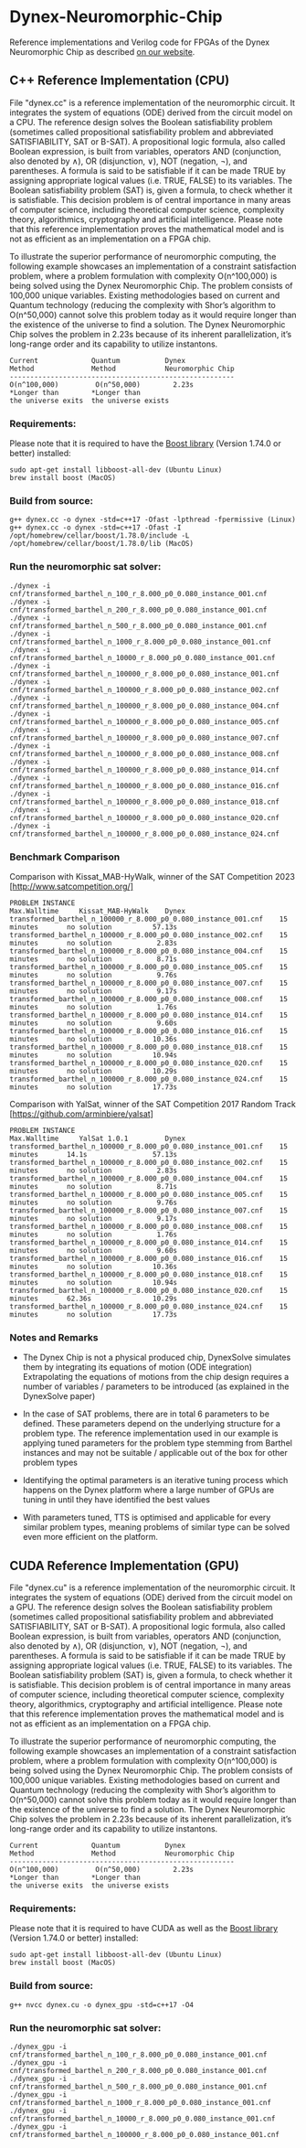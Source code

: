 # Dynex-Neuromorphic-Chip

Reference implementations and Verilog code for FPGAs of the Dynex Neuromorphic Chip as described [on our website](https://dynexcoin.org/dynex-neuromorphic-chip/).

## C++ Reference Implementation (CPU)

File "dynex.cc" is a reference implementation of the neuromorphic circuit. It integrates the system of equations (ODE) derived from the circuit model on a CPU. The reference design solves the Boolean satisfiability problem (sometimes called propositional satisfiability problem and abbreviated SATISFIABILITY, SAT or B-SAT). A propositional logic formula, also called Boolean expression, is built from variables, operators AND (conjunction, also denoted by ∧), OR (disjunction, ∨), NOT (negation, ¬), and parentheses. A formula is said to be satisfiable if it can be made TRUE by assigning appropriate logical values (i.e. TRUE, FALSE) to its variables. The Boolean satisfiability problem (SAT) is, given a formula, to check whether it is satisfiable. This decision problem is of central importance in many areas of computer science, including theoretical computer science, complexity theory, algorithmics, cryptography and artificial intelligence. Please note that this reference implementation proves the mathematical model and is not as efficient as an implementation on a FPGA chip.

To illustrate the superior performance of neuromorphic computing, the following example showcases an implementation of a constraint satisfaction problem, where a problem formulation with complexity O(n^100,000) is being solved using the Dynex Neuromorphic Chip. The problem consists of 100,000 unique variables. Existing methodologies based on current and Quantum technology (reducing the complexity with Shor’s algorithm to O(n^50,000) cannot solve this problem today as it would require longer than the existence of the universe to find a solution. The Dynex Neuromorphic Chip solves the problem in 2.23s because of its inherent parallelization, it’s long-range order and its capability to utilize instantons.

```
Current             Quantum           Dynex
Method              Method            Neuromorphic Chip
-------------------------------------------------------
O(n^100,000)         O(n^50,000)        2.23s
*Longer than        *Longer than
the universe exits  the universe exists
```

### Requirements:
Please note that it is required to have the [Boost library](https://www.boost.org) (Version 1.74.0 or better) installed: 

```
sudo apt-get install libboost-all-dev (Ubuntu Linux)
brew install boost (MacOS)
```

### Build from source:

```
g++ dynex.cc -o dynex -std=c++17 -Ofast -lpthread -fpermissive (Linux)
g++ dynex.cc -o dynex -std=c++17 -Ofast -I /opt/homebrew/cellar/boost/1.78.0/include -L /opt/homebrew/cellar/boost/1.78.0/lib (MacOS)
```

### Run the neuromorphic sat solver:

```
./dynex -i cnf/transformed_barthel_n_100_r_8.000_p0_0.080_instance_001.cnf
./dynex -i cnf/transformed_barthel_n_200_r_8.000_p0_0.080_instance_001.cnf
./dynex -i cnf/transformed_barthel_n_500_r_8.000_p0_0.080_instance_001.cnf
./dynex -i cnf/transformed_barthel_n_1000_r_8.000_p0_0.080_instance_001.cnf
./dynex -i cnf/transformed_barthel_n_10000_r_8.000_p0_0.080_instance_001.cnf
./dynex -i cnf/transformed_barthel_n_100000_r_8.000_p0_0.080_instance_001.cnf
./dynex -i cnf/transformed_barthel_n_100000_r_8.000_p0_0.080_instance_002.cnf
./dynex -i cnf/transformed_barthel_n_100000_r_8.000_p0_0.080_instance_004.cnf
./dynex -i cnf/transformed_barthel_n_100000_r_8.000_p0_0.080_instance_005.cnf
./dynex -i cnf/transformed_barthel_n_100000_r_8.000_p0_0.080_instance_007.cnf
./dynex -i cnf/transformed_barthel_n_100000_r_8.000_p0_0.080_instance_008.cnf
./dynex -i cnf/transformed_barthel_n_100000_r_8.000_p0_0.080_instance_014.cnf
./dynex -i cnf/transformed_barthel_n_100000_r_8.000_p0_0.080_instance_016.cnf
./dynex -i cnf/transformed_barthel_n_100000_r_8.000_p0_0.080_instance_018.cnf
./dynex -i cnf/transformed_barthel_n_100000_r_8.000_p0_0.080_instance_020.cnf
./dynex -i cnf/transformed_barthel_n_100000_r_8.000_p0_0.080_instance_024.cnf
```

### Benchmark Comparison 

Comparison with Kissat_MAB-HyWalk, winner of the SAT Competition 2023 [http://www.satcompetition.org/]

```
PROBLEM INSTANCE                                                  Max.Walltime     Kissat_MAB-HyWalk    Dynex
transformed_barthel_n_100000_r_8.000_p0_0.080_instance_001.cnf    15 minutes       no solution          57.13s
transformed_barthel_n_100000_r_8.000_p0_0.080_instance_002.cnf    15 minutes       no solution           2.83s
transformed_barthel_n_100000_r_8.000_p0_0.080_instance_004.cnf    15 minutes       no solution           8.71s
transformed_barthel_n_100000_r_8.000_p0_0.080_instance_005.cnf    15 minutes       no solution           9.76s
transformed_barthel_n_100000_r_8.000_p0_0.080_instance_007.cnf    15 minutes       no solution           9.17s
transformed_barthel_n_100000_r_8.000_p0_0.080_instance_008.cnf    15 minutes       no solution           1.76s
transformed_barthel_n_100000_r_8.000_p0_0.080_instance_014.cnf    15 minutes       no solution           9.60s
transformed_barthel_n_100000_r_8.000_p0_0.080_instance_016.cnf    15 minutes       no solution          10.36s
transformed_barthel_n_100000_r_8.000_p0_0.080_instance_018.cnf    15 minutes       no solution          10.94s
transformed_barthel_n_100000_r_8.000_p0_0.080_instance_020.cnf    15 minutes       no solution          10.29s
transformed_barthel_n_100000_r_8.000_p0_0.080_instance_024.cnf    15 minutes       no solution          17.73s
```

Comparison with YalSat, winner of the SAT Competition 2017 Random Track [https://github.com/arminbiere/yalsat]

```
PROBLEM INSTANCE                                                  Max.Walltime     YalSat 1.0.1         Dynex
transformed_barthel_n_100000_r_8.000_p0_0.080_instance_001.cnf    15 minutes       14.1s                57.13s
transformed_barthel_n_100000_r_8.000_p0_0.080_instance_002.cnf    15 minutes       no solution           2.83s
transformed_barthel_n_100000_r_8.000_p0_0.080_instance_004.cnf    15 minutes       no solution           8.71s
transformed_barthel_n_100000_r_8.000_p0_0.080_instance_005.cnf    15 minutes       no solution           9.76s
transformed_barthel_n_100000_r_8.000_p0_0.080_instance_007.cnf    15 minutes       no solution           9.17s
transformed_barthel_n_100000_r_8.000_p0_0.080_instance_008.cnf    15 minutes       no solution           1.76s
transformed_barthel_n_100000_r_8.000_p0_0.080_instance_014.cnf    15 minutes       no solution           9.60s
transformed_barthel_n_100000_r_8.000_p0_0.080_instance_016.cnf    15 minutes       no solution          10.36s
transformed_barthel_n_100000_r_8.000_p0_0.080_instance_018.cnf    15 minutes       no solution          10.94s
transformed_barthel_n_100000_r_8.000_p0_0.080_instance_020.cnf    15 minutes       62.36s               10.29s
transformed_barthel_n_100000_r_8.000_p0_0.080_instance_024.cnf    15 minutes       no solution          17.73s
```

### Notes and Remarks

- The Dynex Chip is not a physical produced chip, DynexSolve simulates them by integrating its equations of motion (ODE integration)
Extrapolating the equations of motions from the chip design requires a number of variables / parameters to be introduced (as explained in the DynexSolve paper)

- In the case of SAT problems, there are in total 6 parameters to be defined. These parameters depend on the underlying structure for a problem type. The reference implementation used in our example is applying tuned parameters for the problem type stemming from Barthel instances and may not be suitable / applicable out of the box for other problem types

- Identifying the optimal parameters is an iterative tuning process which happens on the Dynex platform where a large number of GPUs are tuning in until they have identified the best values

- With parameters tuned, TTS is optimised and applicable for every similar problem types, meaning problems of similar type can be solved even more efficient on the platform.

## CUDA Reference Implementation (GPU)

File "dynex.cu" is a reference implementation of the neuromorphic circuit. It integrates the system of equations (ODE) derived from the circuit model on a GPU. The reference design solves the Boolean satisfiability problem (sometimes called propositional satisfiability problem and abbreviated SATISFIABILITY, SAT or B-SAT). A propositional logic formula, also called Boolean expression, is built from variables, operators AND (conjunction, also denoted by ∧), OR (disjunction, ∨), NOT (negation, ¬), and parentheses. A formula is said to be satisfiable if it can be made TRUE by assigning appropriate logical values (i.e. TRUE, FALSE) to its variables. The Boolean satisfiability problem (SAT) is, given a formula, to check whether it is satisfiable. This decision problem is of central importance in many areas of computer science, including theoretical computer science, complexity theory, algorithmics, cryptography and artificial intelligence. Please note that this reference implementation proves the mathematical model and is not as efficient as an implementation on a FPGA chip.

To illustrate the superior performance of neuromorphic computing, the following example showcases an implementation of a constraint satisfaction problem, where a problem formulation with complexity O(n^100,000) is being solved using the Dynex Neuromorphic Chip. The problem consists of 100,000 unique variables. Existing methodologies based on current and Quantum technology (reducing the complexity with Shor’s algorithm to O(n^50,000) cannot solve this problem today as it would require longer than the existence of the universe to find a solution. The Dynex Neuromorphic Chip solves the problem in 2.23s because of its inherent parallelization, it’s long-range order and its capability to utilize instantons.

```
Current             Quantum           Dynex
Method              Method            Neuromorphic Chip
-------------------------------------------------------
O(n^100,000)         O(n^50,000)        2.23s
*Longer than        *Longer than
the universe exits  the universe exists
```

### Requirements:
Please note that it is required to have CUDA as well as the [Boost library](https://www.boost.org) (Version 1.74.0 or better) installed: 

```
sudo apt-get install libboost-all-dev (Ubuntu Linux)
brew install boost (MacOS)
```

### Build from source:

```
g++ nvcc dynex.cu -o dynex_gpu -std=c++17 -O4
```

### Run the neuromorphic sat solver:

```
./dynex_gpu -i cnf/transformed_barthel_n_100_r_8.000_p0_0.080_instance_001.cnf
./dynex_gpu -i cnf/transformed_barthel_n_200_r_8.000_p0_0.080_instance_001.cnf
./dynex_gpu -i cnf/transformed_barthel_n_500_r_8.000_p0_0.080_instance_001.cnf
./dynex_gpu -i cnf/transformed_barthel_n_1000_r_8.000_p0_0.080_instance_001.cnf
./dynex_gpu -i cnf/transformed_barthel_n_10000_r_8.000_p0_0.080_instance_001.cnf
./dynex_gpu -i cnf/transformed_barthel_n_100000_r_8.000_p0_0.080_instance_001.cnf
```




